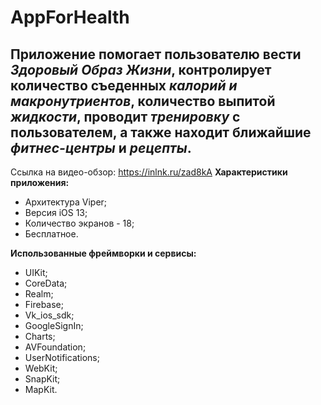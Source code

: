 # AppForHealth
Приложение помогает пользователю вести *Здоровый Образ Жизни*, контролирует количество съеденных *калорий и макронутриентов*, количество выпитой *жидкости*, проводит *тренировку* с пользователем, а также находит ближайшие *фитнес-центры* и *рецепты*.
----
Ссылка на видео-обзор: https://inlnk.ru/zad8kA
**Характеристики приложения:**
* Архитектура Viper;
* Версия iOS 13;
* Количество экранов - 18;
* Бесплатное.

**Использованные фреймворки и сервисы:**
* UIKit;
* CoreData;
* Realm;
* Firebase;
* Vk_ios_sdk;
* GoogleSignIn;
* Charts;
* AVFoundation;
* UserNotifications;
* WebKit;
* SnapKit;
* MapKit.


